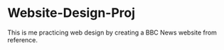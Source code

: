 # Website-Design-Proj
This is me practicing web design by creating a BBC News website from reference. 
